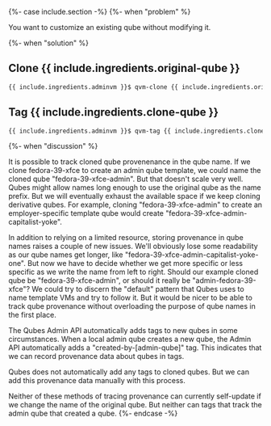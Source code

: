 {%- case include.section -%}
  {%- when "problem" %}

You want to customize an existing qube without modifying it.

  {%- when "solution" %}

## Clone **{{ include.ingredients.original-qube }}**
```bash
{{ include.ingredients.adminvm }}$ qvm-clone {{ include.ingredients.original-qube }} {{ include.ingredients.clone-qube }}
```

## Tag **{{ include.ingredients.clone-qube }}**
```bash
{{ include.ingredients.adminvm }}$ qvm-tag {{ include.ingredients.clone-qube }} add --verbose cloned-from-{{ include.ingredients.original-qube }}
```

  {%- when "discussion" %}

It is possible to track cloned qube provenenance in the qube name. If we clone fedora-39-xfce to create an admin qube template, we could name the cloned qube "fedora-39-xfce-admin". But that doesn't scale very well. Qubes might allow names long enough to use the original qube as the name prefix. But we will eventually exhaust the available space if we keep cloning derivative qubes. For example, cloning "fedora-39-xfce-admin" to create an employer-specific template qube would create "fedora-39-xfce-admin-capitalist-yoke".

In addition to relying on a limited resource, storing provenance in qube names raises a couple of new issues. We'll obviously lose some readability as our qube names get longer, like "fedora-39-xfce-admin-capitalist-yoke-one". But now we have to decide whether we get more specific or less specific as we write the name from left to right. Should our example cloned qube be "fedora-39-xfce-admin", or should it really be "admin-fedora-39-xfce"? We could try to discern the "default" pattern that Qubes uses to name template VMs and try to follow it. But it would be nicer to be able to track qube provenance without overloading the purpose of qube names in the first place.

The Qubes Admin API automatically adds tags to new qubes in some circumstances. When a local admin qube creates a new qube, the Admin API automatically adds a "created-by-[admin-qube]" tag. This indicates that we can record provenance data about qubes in tags.

Qubes does not automatically add any tags to cloned qubes. But we can add this provenance data manually with this process.

Neither of these methods of tracing provenance can currently self-update if we change the name of the original qube. But neither can tags that track the admin qube that created a qube.
{%- endcase -%}
